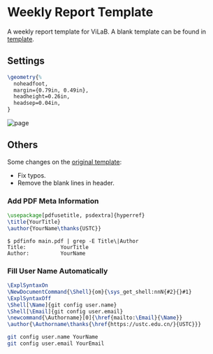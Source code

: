 # Weekly Report Template

A weekly report template for ViLaB. A blank template can be found in
[template](https://github.com/Freed-Wu/weekly-report-template/tree/template).

## Settings

```tex
\geometry{%
  noheadfoot,
  margin={0.79in, 0.49in},
  headheight=0.26in,
  headsep=0.04in,
}
```

![page](https://user-images.githubusercontent.com/32936898/152362381-c72c06a2-b257-4cf2-94e0-a7373a662147.png)

## Others

Some changes on the [original template](https://github.com/Freed-Wu/weekly-report-template/releases/tag/v0.0.1):

- Fix typos.
- Remove the blank lines in header.

### Add PDF Meta Information

```tex
\usepackage[pdfusetitle, psdextra]{hyperref}
\title{YourTitle}
\author{YourName\thanks{USTC}}
```

```shell
$ pdfinfo main.pdf | grep -E Title\|Author
Title:           YourTitle
Author:          YourName
```

### Fill User Name Automatically

```tex
\ExplSyntaxOn
\NewDocumentCommand{\Shell}{om}{\sys_get_shell:nnN{#2}{}#1}
\ExplSyntaxOff
\Shell[\Name]{git config user.name}
\Shell[\Email]{git config user.email}
\newcommand{\Authorname}[0]{\href{mailto:\Email}{\Name}}
\author{\Authorname\thanks{\href{https://ustc.edu.cn/}{USTC}}}
```

```sh
git config user.name YourName
git config user.email YourEmail
```
